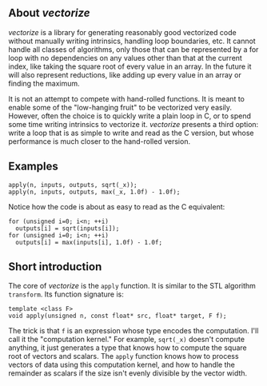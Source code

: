 ## About *vectorize*
  *vectorize* is a library for generating reasonably good vectorized code
without manually writing intrinsics, handling loop boundaries, etc.
It cannot handle all classes of algorithms, only those that can be
represented by a for loop with no dependencies on any values other than
that at the current index, like taking the square root of every value in
an array. In the future it will also represent reductions, like adding up
every value in an array or finding the maximum.

  It is not an attempt to compete with hand-rolled functions. It is meant
to enable some of the "low-hanging fruit" to be vectorized very easily.
However, often the choice is to quickly write a plain loop in C, or
to spend some time writing intrinsics to vectorize it. *vectorize* presents
a third option: write a loop that is as simple to write and read as the
C version, but whose performance is much closer to the hand-rolled version.

## Examples
    apply(n, inputs, outputs, sqrt(_x));
    apply(n, inputs, outputs, max(_x, 1.0f) - 1.0f);

  Notice how the code is about as easy to read as the C equivalent:

    for (unsigned i=0; i<n; ++i)
      outputs[i] = sqrt(inputs[i]);
    for (unsigned i=0; i<n; ++i)
      outputs[i] = max(inputs[i], 1.0f) - 1.0f;

## Short introduction
  The core of *vectorize* is the `apply` function. It is similar to the STL
algorithm `transform`. Its function signature is:

    template <class F>
    void apply(unsigned n, const float* src, float* target, F f);

The trick is that `f` is an expression whose type encodes the computation.
I'll call it the "computation kernel." For example, `sqrt(_x)` doesn't
compute anything, it just generates a type that knows how to compute the
square root of vectors and scalars. The `apply` function knows how to process
vectors of data using this computation kernel, and how to handle the remainder
as scalars if the size isn't evenly divisible by the vector width.
